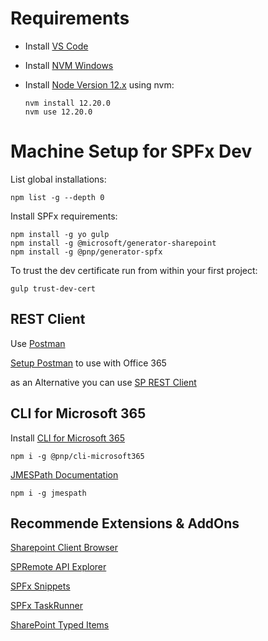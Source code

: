 # Requirements

- Install [VS Code](https://code.visualstudio.com/download)
- Install [NVM Windows](https://github.com/coreybutler/nvm-windows)
- Install [Node Version 12.x](https://nodejs.org/en/download/releases/) using nvm:

    ```
    nvm install 12.20.0
    nvm use 12.20.0
    ```
# Machine Setup for SPFx Dev

List global installations:

```
npm list -g --depth 0
```

Install SPFx requirements:

```
npm install -g yo gulp
npm install -g @microsoft/generator-sharepoint
npm install -g @pnp/generator-spfx
```

To trust the dev certificate run from within your first project:

```
gulp trust-dev-cert
```

## REST Client

Use [Postman](https://www.getpostman.com/)

[Setup Postman](https://blogs.msdn.microsoft.com/emeamsgdev/2018/08/03/querying-the-office-365-management-apis-using-postman/) to use with Office 365

as an Alternative you can use [SP REST Client](https://marketplace.visualstudio.com/items?itemName=s-kainet.rest-client)

## CLI for Microsoft 365

Install [CLI for Microsoft 365](https://pnp.github.io/cli-microsoft365/)

```
npm i -g @pnp/cli-microsoft365
```

[JMESPath Documentation](http://jmespath.org/)

```
npm i -g jmespath
```

## Recommende Extensions & AddOns

[Sharepoint Client Browser](https://github.com/bramdejager/spcb)

[SPRemote API Explorer](https://marketplace.visualstudio.com/items?itemName=SteveCurranMVP.SPRemoteAPIExplorer)

[SPFx Snippets](https://marketplace.visualstudio.com/items?itemName=eliostruyf.spfx-snippets)

[SPFx TaskRunner](https://marketplace.visualstudio.com/items?itemName=eliostruyf.vscode-spfx-task-runner)

[SharePoint Typed Items](https://marketplace.visualstudio.com/items?itemName=s-kainet.sharepoint-typed-item)
